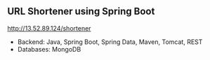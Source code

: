 ## URL Shortener using Spring Boot

http://13.52.89.124/shortener
- Backend: Java, Spring Boot, Spring Data, Maven, Tomcat, REST
- Databases: MongoDB
